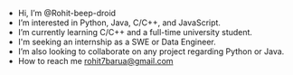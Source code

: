 - Hi, I’m @Rohit-beep-droid
- I’m interested in Python, Java, C/C++, and JavaScript.
- I’m currently learning C/C++ and a full-time university student.
- I'm seeking an internship as a SWE or Data Engineer.
- I’m also looking to collaborate on any project regarding Python or Java.
- How to reach me rohit7barua@gmail.com

